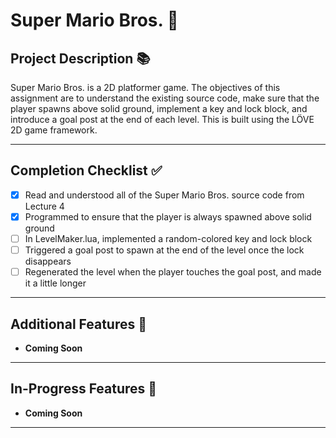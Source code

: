 # Super Mario Bros. 🍄

## Project Description 📚
Super Mario Bros. is a 2D platformer game. The objectives of this assignment are to understand the existing source code, make sure that the player spawns above solid ground, implement a key and lock block, and introduce a goal post at the end of each level. This is built using the LÖVE 2D game framework.

---

## Completion Checklist ✅
- [x] Read and understood all of the Super Mario Bros. source code from Lecture 4
- [x] Programmed to ensure that the player is always spawned above solid ground
- [ ] In LevelMaker.lua, implemented a random-colored key and lock block
- [ ] Triggered a goal post to spawn at the end of the level once the lock disappears
- [ ] Regenerated the level when the player touches the goal post, and made it a little longer

---

## Additional Features 🌟
- **Coming Soon**

---

## In-Progress Features 🚧
- **Coming Soon**

---